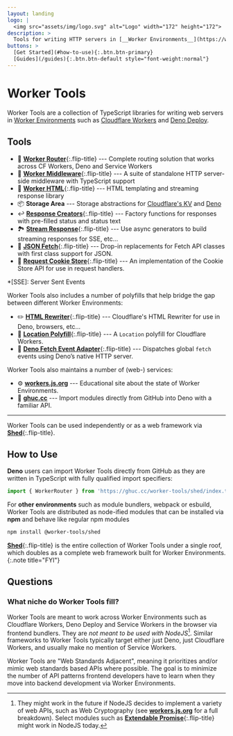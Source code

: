 ```yaml
---
layout: landing
logo: |
  <img src="assets/img/logo.svg" alt="Logo" width="172" height="172">
description: >
  Tools for writing HTTP servers in [__Worker Environments__](https://workers.js.org/){:.external} such as [__Cloudflare Workers__](https://workers.cloudflare.com).
buttons: >
  [Get Started](#how-to-use){:.btn.btn-primary}
  [Guides](/guides){:.btn.btn-default style="font-weight:normal"}
---
```


# Worker Tools

Worker Tools are a collection of TypeScript libraries for writing web servers in [Worker Environments][1] such as [Cloudflare Workers][4] and [Deno Deploy][5]. 

## Tools
<!-- It includes the following: -->
- 🧭 [__Worker Router__](./router){:.flip-title} --- Complete routing solution that works across CF Workers, Deno and Service Workers
- 🔋 [__Worker Middleware__](./middleware){:.flip-title} --- A suite of standalone HTTP server-side middleware with TypeScript support
- 📄 [__Worker HTML__](./html){:.flip-title} --- HTML templating and streaming response library
- 📦 __Storage Area__ --- Storage abstractions for [Cloudflare's KV](./cloudflare-kv-storage) and [Deno](./deno-kv-storage)
- ↩️ [__Response Creators__](./response-creators){:.flip-title} --- Factory functions for responses with pre-filled status and status text
- 🏞 [__Stream Response__](./stream-response){:.flip-title} --- Use async generators to build streaming responses for SSE, etc...
- 🥏 [__JSON Fetch__](./json-fetch){:.flip-title} --- Drop-in replacements for Fetch API classes with first class support for JSON.
- 🍪 [__Request Cookie Store__](./request-cookie-store){:.flip-title} --- An implementation of the Cookie Store API for use in request handlers.
<!-- - 🍪 [__Signed Cookie Store__](./signed-cookie-store){:.flip-title} --- An implementation of the Cookie Store API for use in request handlers. -->
<!-- - 🍪 [__Encrypted Cookie Store__](./encrypted-cookie-store){:.flip-title} --- An implementation of the Cookie Store API for use in request handlers. -->
<!-- - ⏱ [__Resolvable Promise__](./resolvable-promise){:.flip-title} --- A promise that is resolvable or rejectable after it was created. -->
<!-- - ⏱ [__Extendable Promise__](./extendable-promise){:.flip-title} --- A promise that can be delayed/extended via repeated calls to `waitUntil`. -->
<!-- - ❓ __JSON Parse Stream__ --- TODO -->
<!-- - ❓ __JSON Stringify Stream__ --- TODO -->

*[SSE]: Server Sent Events

Worker Tools also includes a number of polyfills that help bridge the gap between different Worker Environments:
- ✏️ [__HTML Rewriter__](./html-rewriter){:.flip-title} --- Cloudflare's HTML Rewriter for use in Deno, browsers, etc...
- 📍 [__Location Polyfill__](./location-polyfill){:.flip-title} --- A `Location` polyfill for Cloudflare Workers.
- 🦕 [__Deno Fetch Event Adapter__](./deno-fetch-event-adapter){:.flip-title} --- Dispatches global `fetch` events using Deno’s native HTTP server.

Worker Tools also maintains a number of (web-) services:

- ⚙️ [__workers.js.org__][wkrs] --- Educational site about the state of Worker Environments.
- 🦕 [__ghuc.cc__][ghuc] --- Import modules directly from GitHub into Deno with a familiar API. 

***

Worker Tools can be used independently or as a web framework via [__Shed__](./shed){:.flip-title}. 

## How to Use
__Deno__ users can import Worker Tools directly from GitHub as they are written in TypeScript with fully qualified import specifiers:

```js
import { WorkerRouter } from 'https://ghuc.cc/worker-tools/shed/index.ts'
```

For __other environments__ such as module bundlers, webpack or esbuild, Worker Tools are distributed as node-ified modules that can be installed via __npm__ and behave like regular npm modules

```sh
npm install @worker-tools/shed
```

[__Shed__](./shed){:.flip-title} is the entire collection of Worker Tools under a single roof, which doubles as a complete web framework built for Worker Environments.
{:.note title="FYI"}

<!-- ## Examples

- [**ghuc.cc**](https://github.com/worker-tools/ghuc.cc)
  An entire web service in a single file that can be deployed to Cloudflare Workers or Deno Deploy (with some extra work).
  TBD

- [**news.workers.tools**](https://github.com/qwtel/edge-hn)
  A Hacker News clone that scraps the site via HTML Rewriter and renders custom streaming HTML via Worker Tools.
  TBD -->

## Questions
### What niche do Worker Tools fill?
Worker Tools are meant to work across Worker Environments such as Cloudflare Workers, Deno Deploy and Service Workers in the browser via frontend bundlers.
They are *not meant to be used with NodeJS*[^1]. Similar frameworks to Worker Tools typically target either just Deno, just Cloudflare Workers, and usually make no mention of Service Workers.

Worker Tools are "Web Standards Adjacent", meaning it prioritizes and/or mimic web standards based APIs where possible.
The goal is to minimize the number of API patterns frontend developers have to learn when they move into backend development via Worker Environments.


[1]: https://workers.js.org/
[2]: https://www.npmjs.com/org/worker-tools
[3]: https://github.com/worker-tools
[4]: https://workers.cloudflare.com
[5]: https://deno.com

[wkrs]: https://workers.js.org
[ghuc]: https://ghuc.cc

[^1]: They might work in the future if NodeJS decides to implement a variety of web APIs, 
      such as Web Cryptography (see [__workers.js.org__][wkrs] for a full breakdown). 
      Select modules such as [__Extendable Promise__](./extendable-promise){:.flip-title} might work in NodeJS today.
